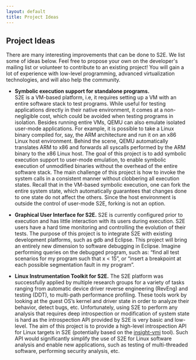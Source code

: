 ```yaml
---
layout: default
title: Project Ideas
---
```



## Project Ideas

There are many interesting improvements that can be done to S2E. We list
some of ideas below. Feel free to propose your own on the developer's
mailing list or volunteer to contribute to an existing project! You will
gain a lot of experience with low-level programming, advanced
virtualization technologies, and will also help the community.

-   **Symbolic execution support for standalone programs.** \
    S2E is a VM-based platform, i.e, it requires setting up a VM with an
    entire software stack to test programs. While useful for testing
    applications directly in their native environment, it comes at a
    non-negligible cost, which could be avoided when testing programs in
    isolation. Besides running entire VMs, QEMU can also emulate
    isolated user-mode applications. For example, it is possible to take
    a Linux binary compiled for, say, the ARM architecture and run it on
    an x86 Linux host environment. Behind the scene, QEMU automatically
    translates ARM to x86 and forwards all syscalls performed by the ARM
    binary to the x86 Linux host. The goal of this project is to add
    symbolic execution support to user-mode emulation, to enable
    symbolic execution of unmodified binaries without the overhead of
    the entire software stack. The main challenge of this project is how
    to invoke the system calls in a consistent manner without clobbering
    all execution states. Recall that in the VM-based symbolic
    execution, one can fork the entire system state, which automatically
    guarantees that changes done to one state do not affect the others.
    Since the host environment is outside the control of user-mode S2E,
    forking is not an option.

-   **Graphical User Interface for S2E.** S2E is currently configured
    prior to execution and has little interaction with its users during
    execution. S2E users have a hard time monitoring and controlling the
    evolution of their tests. The purpose of this project is to
    integrate S2E with existing development platforms, such as gdb and
    Eclipse. This project will bring an entirely new dimension to
    software debugging in Eclipse. Imagine performing queries on the
    debugged program, such as: “find all test scenarios for my program
    such that x < 15”, or “insert a breakpoint at each possible
    segmentation fault in my program”.

-   **Linux Instrumentation Toolkit for S2E.** The S2E platform was
    successfully applied by multiple research groups for a variety of
    tasks ranging from automatic device driver reverse engineering
    (RevEng) and testing (DDT), to multi-path performance profiling.
    These tools work by looking at the guest OS’s kernel and driver
    state in order to analyze their behavior, detect bugs, etc.
    Unfortunately, using S2E to perform any analysis that requires deep
    introspection or modification of system state is hard as the
    introspection API provided by S2E is very basic and low-level. The
    aim of this project is to provide a high-level introspection API for
    Linux targets in S2E (potentially based on the
    [insight-vmi](http://code.google.com/p/insight-vmi/) tool). Such API
    would significantly simplify the use of S2E for Linux software
    analysis and enable new applications, such as testing of
    multi-threaded software, performing security analysis, etc.
